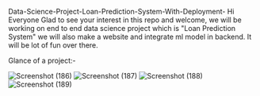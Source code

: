 Data-Science-Project-Loan-Prediction-System-With-Deployment-
Hi Everyone Glad to see your interest in this repo and welcome, we will be working on end to end data science project which is "Loan Prediction System" we will also make a website and integrate ml model in backend. It will be lot of fun over there.

Glance of a project:-

![Screenshot (186)](https://github.com/shishodiamanish/Loan-Approval-Prediction-System/assets/85450180/9034ce70-3b7f-47ca-b495-0da6f217a537)
![Screenshot (187)](https://github.com/shishodiamanish/Loan-Approval-Prediction-System/assets/85450180/48c342d5-8fb1-47f8-86e4-0e598e6b4007)
![Screenshot (188)](https://github.com/shishodiamanish/Loan-Approval-Prediction-System/assets/85450180/814cefb4-519c-46ab-be7e-3c88a0ac2e74)
![Screenshot (189)](https://github.com/shishodiamanish/Loan-Approval-Prediction-System/assets/85450180/e89d892c-0571-475e-8c90-66d1a0a3cd2c)
